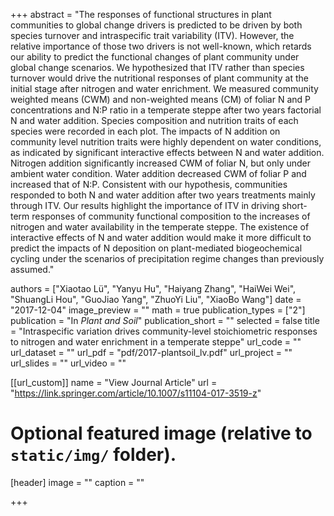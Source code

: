 +++
abstract = "The responses of functional structures in plant communities to global change drivers is predicted to be driven by both species turnover and intraspecific trait variability (ITV). However, the relative importance of those two drivers is not well-known, which retards our ability to predict the functional changes of plant community under global change scenarios. We hypothesized that ITV rather than species turnover would drive the nutritional responses of plant community at the initial stage after nitrogen and water enrichment. We measured community weighted means (CWM) and non-weighted means (CM) of foliar N and P concentrations and N:P ratio in a temperate steppe after two years factorial N and water addition. Species composition and nutrition traits of each species were recorded in each plot. The impacts of N addition on community level nutrition traits were highly dependent on water conditions, as indicated by significant interactive effects between N and water addition. Nitrogen addition significantly increased CWM of foliar N, but only under ambient water condition. Water addition decreased CWM of foliar P and increased that of N:P. Consistent with our hypothesis, communities responded to both N and water addition after two years treatments mainly through ITV. Our results highlight the importance of ITV in driving short-term responses of community functional composition to the increases of nitrogen and water availability in the temperate steppe. The existence of interactive effects of N and water addition would make it more difficult to predict the impacts of N deposition on plant-mediated biogeochemical cycling under the scenarios of precipitation regime changes than previously assumed."

authors = ["Xiaotao Lü", "Yanyu Hu", "Haiyang Zhang", "HaiWei Wei", "ShuangLi Hou", "GuoJiao Yang", "ZhuoYi Liu", "XiaoBo Wang"]
date = "2017-12-04"
image_preview = ""
math = true
publication_types = ["2"]
publication = "In *Plant and Soil*"
publication_short = ""
selected = false
title = "Intraspecific variation drives community-level stoichiometric responses to nitrogen and water enrichment in a temperate steppe"
url_code = ""
url_dataset = ""
url_pdf = "pdf/2017-plantsoil_lv.pdf"
url_project = ""
url_slides = ""
url_video = ""

[[url_custom]]
name = "View Journal Article"
url = "https://link.springer.com/article/10.1007/s11104-017-3519-z"

# Optional featured image (relative to `static/img/` folder).
[header]
image = ""
caption = ""

+++
